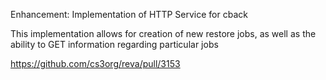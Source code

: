 Enhancement: Implementation of HTTP Service for cback

This implementation allows for creation of new restore jobs, as well as the ability to GET information regarding particular jobs

https://github.com/cs3org/reva/pull/3153